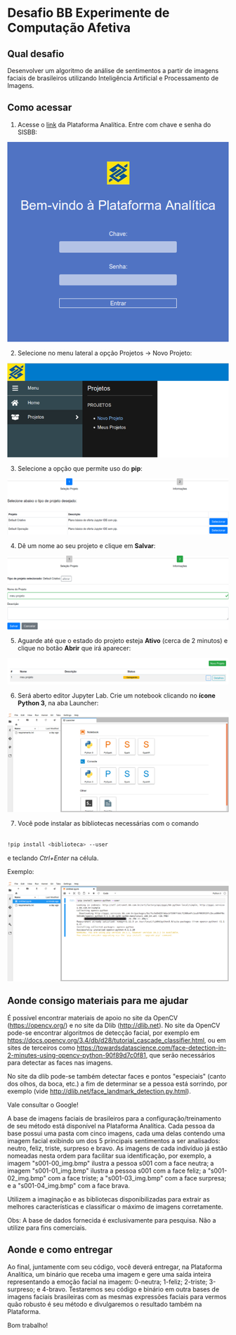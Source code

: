 # Desafio BB Experimente de Computação Afetiva

## Qual desafio
Desenvolver um algoritmo de análise de sentimentos a partir de imagens faciais de brasileiros utilizando Inteligência Artificial e Processamento de Imagens.

## Como acessar

1. Acesse o [link](http://analitica.big.intranet.bb.com.br) da Plataforma Analítica. Entre com chave e senha do SISBB:

<img src="img/criacao-projeto-1.png">

2. Selecione no menu lateral a opção Projetos ->  Novo Projeto:

<img src="img/criacao-projeto-2.png">

3. Selecione a opção que permite uso do **pip**:

<img src="img/criacao-projeto-3.png">

4. Dê um nome ao seu projeto e clique em **Salvar**:

<img src="img/criacao-projeto-4.png">

5. Aguarde até que o estado do projeto esteja **Ativo** (cerca de 2 minutos) e clique no botão **Abrir** que irá aparecer:

<img src="img/criacao-projeto-5.png">

6. Será aberto editor Jupyter Lab. Crie um notebook clicando no **ícone Python 3**, na aba Launcher:

<img src="img/criacao-projeto-6.png">

7. Você pode instalar as bibliotecas necessárias com o comando 

```sh

!pip install <biblioteca> --user

```

e teclando *Ctrl+Enter* na célula.

Exemplo:

<img src="img/criacao-projeto-7.png">


## Aonde consigo materiais para me ajudar
É possível encontrar materiais de apoio no site da OpenCV (https://opencv.org/) e no site da Dlib (http://dlib.net).
No site da OpenCV pode-se encontrar algoritmos de detecção facial, por exemplo em https://docs.opencv.org/3.4/db/d28/tutorial_cascade_classifier.html, ou em sites de terceiros como https://towardsdatascience.com/face-detection-in-2-minutes-using-opencv-python-90f89d7c0f81, que serão necessários para detectar as faces nas imagens.
 
No site da dlib pode-se também detectar faces e pontos "especiais" (canto dos olhos, da boca, etc.) a fim de determinar se a pessoa está sorrindo, por exemplo (vide http://dlib.net/face_landmark_detection.py.html).   
 
Vale consultar o Google!
 
A base de imagens faciais de brasileiros para a configuração/treinamento de seu método está disponível na Plataforma Analítica. Cada pessoa da base possui uma pasta com cinco imagens, cada uma delas contendo uma imagem facial exibindo um dos 5 principais sentimentos a ser analisados: neutro, feliz, triste, surpreso e bravo. As imagens de cada indivíduo já estão nomeadas nesta ordem para facilitar sua identificação, por exemplo, a imagem "s001-00_img.bmp" ilustra a pessoa s001 com a face neutra; a imagem  "s001-01_img.bmp" ilustra a pessoa s001 com a face feliz; a "s001-02_img.bmp" com a face triste; a "s001-03_img.bmp" com a face surpresa; e a "s001-04_img.bmp" com a face brava.

Utilizem a imaginação e as bibliotecas disponibilizadas para extrair as melhores características e classificar o máximo de imagens corretamente.

Obs: A base de dados fornecida é exclusivamente para pesquisa. Não a utilize para fins comerciais.

## Aonde e como entregar

Ao final, juntamente com seu código, você deverá entregar, na Plataforma Analítica, um binário que receba uma imagem e gere uma saída inteira representando a emoção facial na imagem: 0-neutra; 1-feliz; 2-triste; 3-surpreso; e 4-bravo. Testaremos seu código e binário em outra bases de imagens faciais brasileiras com as mesmas expressões faciais para vermos quão robusto é seu método e divulgaremos o resultado também na Plataforma.
 
Bom trabalho!
